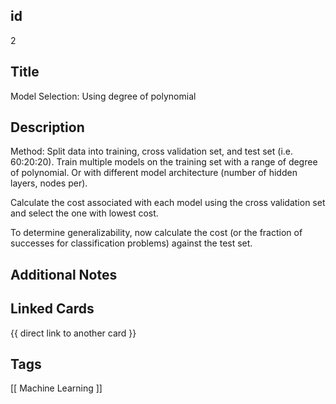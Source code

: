 ## id
2

## Title
Model Selection: Using degree of polynomial

## Description
Method:
Split data into training, cross validation set, and test set (i.e. 60:20:20).
Train multiple models on the training set with a range of degree of polynomial.
Or with different model architecture (number of hidden layers, nodes per).

Calculate the cost associated with each model using the cross validation set
and select the one with lowest cost.

To determine generalizability, now calculate the cost (or the fraction of
successes for classification problems) against the test set.

## Additional Notes

## Linked Cards
{{ direct link to another card }}

## Tags
[[ Machine Learning ]] 

